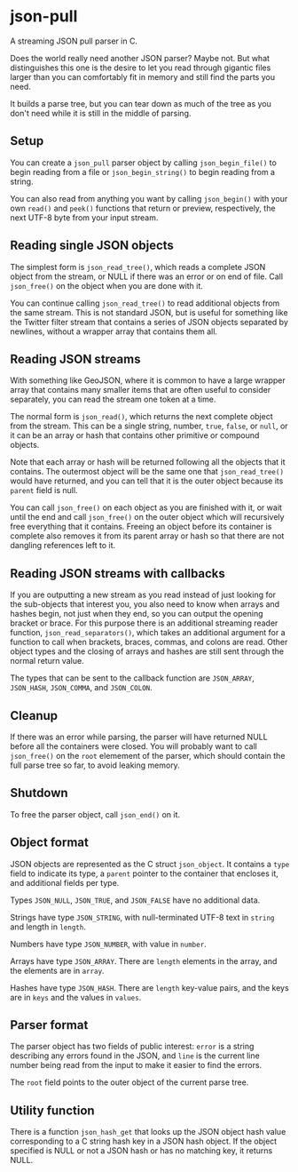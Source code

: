 json-pull
=========

A streaming JSON pull parser in C.

Does the world really need another JSON parser? Maybe not.
But what distinguishes this one is the desire to let you
read through gigantic files larger than you can comfortably
fit in memory and still find the parts you need.

It builds a parse tree, but you can tear down as much of the
tree as you don't need while it is still in the middle of parsing.

Setup
-----

You can create a <code>json_pull</code> parser object
by calling <code>json_begin_file()</code> to begin reading from a file
or <code>json_begin_string()</code> to begin reading from a string.

You can also read from anything you want by calling <code>json_begin()</code>
with your own <code>read()</code> and <code>peek()</code> functions that
return or preview, respectively, the next UTF-8 byte from your input stream.

Reading single JSON objects
---------------------------

The simplest form is <code>json_read_tree()</code>, which reads a complete
JSON object from the stream, or NULL if there was an error or on end of file.
Call <code>json_free()</code> on the object when you are done with it.

You can continue calling <code>json_read_tree()</code> to read additional objects
from the same stream. This is not standard JSON, but is useful for something like
the Twitter filter stream that contains a series of JSON objects separated by
newlines, without a wrapper array that contains them all.

Reading JSON streams
--------------------

With something like GeoJSON, where it is common to have a large wrapper array
that contains many smaller items that are often useful to consider separately,
you can read the stream one token at a time.

The normal form is <code>json_read()</code>, which returns the next complete
object from the stream. This can be a single string, number, <code>true</code>,
<code>false</code>, or <code>null</code>, or it can be an array or hash that
contains other primitive or compound objects.

Note that each array or hash will be returned following all the objects that it contains.
The outermost object will be the same one that <code>json_read_tree()</code> would
have returned, and you can tell that it is the outer object because its
<code>parent</code> field is null.

You can call <code>json_free()</code> on each object as you are finished with it,
or wait until the end and call <code>json_free()</code> on the outer object
which will recursively free everything that it contains. Freeing an object before
its container is complete also removes it from its parent array or hash so that
there are not dangling references left to it.

Reading JSON streams with callbacks
-----------------------------------

If you are outputting a new stream as you read instead of just looking for the
sub-objects that interest you, you also need to know when arrays and hashes begin,
not just when they end, so you can output the opening bracket or brace. For this
purpose there is an additional streaming reader function,
<code>json_read_separators()</code>, which takes an additional argument for
a function to call when brackets, braces, commas, and colons are read.
Other object types and the closing of arrays and hashes are still sent through
the normal return value.

The types that can be sent to the callback function are
<code>JSON_ARRAY</code>, <code>JSON_HASH</code>, <code>JSON_COMMA</code>,
and <code>JSON_COLON</code>.

Cleanup
-------

If there was an error while parsing, the parser will have returned NULL before
all the containers were closed. You will probably want to call <code>json_free()</code>
on the <code>root</code> elemement of the parser, which should contain the full parse
tree so far, to avoid leaking memory.

Shutdown
--------

To free the parser object, call <code>json_end()</code> on it.

Object format
-------------

JSON objects are represented as the C struct <code>json_object</code>.
It contains a <code>type</code> field to indicate its type, a <code>parent</code>
pointer to the container that encloses it, and additional fields per type.

Types <code>JSON_NULL</code>, <code>JSON_TRUE</code>, and <code>JSON_FALSE</code>
have no additional data.

Strings have type <code>JSON_STRING</code>, with null-terminated UTF-8 text
in <code>string</code> and length in <code>length</code>.

Numbers have type <code>JSON_NUMBER</code>, with value in <code>number</code>.

Arrays have type <code>JSON_ARRAY</code>. There are <code>length</code> elements in the array,
and the elements are in <code>array</code>.

Hashes have type <code>JSON_HASH</code>. There are <code>length</code> key-value pairs,
and the keys are in <code>keys</code> and the values in <code>values</code>.

Parser format
-------------

The parser object has two fields of public interest: <code>error</code> is a string
describing any errors found in the JSON, and <code>line</code> is the current line number
being read from the input to make it easier to find the errors.

The <code>root</code> field points to the outer object of the current parse tree.

Utility function
----------------

There is a function <code>json_hash_get</code> that looks up the JSON object hash value
corresponding to a C string hash key in a JSON hash object. If the object specified is
NULL or not a JSON hash or has no matching key, it returns NULL.
